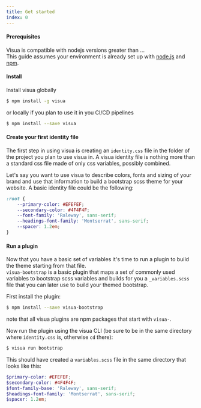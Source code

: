 ```yaml
---
title: Get started
index: 0
---
```

#### Prerequisites

Visua is compatible with nodejs versions greater than ...  
This guide assumes your environment is already set up with [node.js](https://nodejs.org) and [npm](https://npmjs.org).

#### Install

Install visua globally

```bash
$ npm install -g visua
```

or locally if you plan to use it in you CI/CD pipelines

```bash
$ npm install --save visua
```

#### Create your first identity file

The first step in using visua is creating an `identity.css` file in the folder of the project you plan to use
visua in. A visua identity file is nothing more than a standard css file made of only css variables, possibly combined.
  
Let's say you want to use visua to describe colors, fonts and sizing of your brand and use that information to build a
bootstrap scss theme for your website. A basic identity file could be the following:

```css
:root {
    --primary-color: #EFEFEF;
    --secondary-color: #4F4F4F;
    --font-family: 'Raleway', sans-serif;
    --headings-font-family: 'Montserrat', sans-serif;
    --spacer: 1.2em;
}
```

#### Run a plugin

Now that you have a basic set of variables it's time to run a plugin to build the theme starting from that file.  
`visua-bootstrap` is a basic plugin that maps a set of commonly used variables to bootstrap scss variables and builds
for you a `_variables.scss` file that you can later use to build your themed bootstrap.

First install the plugin:

```bash
$ npm install --save visua-bootstrap
```

note that all visua plugins are npm packages that start with `visua-`.

Now run the plugin using the visua CLI (be sure to be in the same directory where `identity.css` is, otherwise `cd` there):

```bash
$ visua run bootstrap
```

This should have created a `variables.scss` file in the same directory that looks like this:

```scss
$primary-color: #EFEFEF;
$secondary-color: #4F4F4F;
$font-family-base: 'Raleway', sans-serif;
$headings-font-family: 'Montserrat', sans-serif;
$spacer: 1.2em;
```